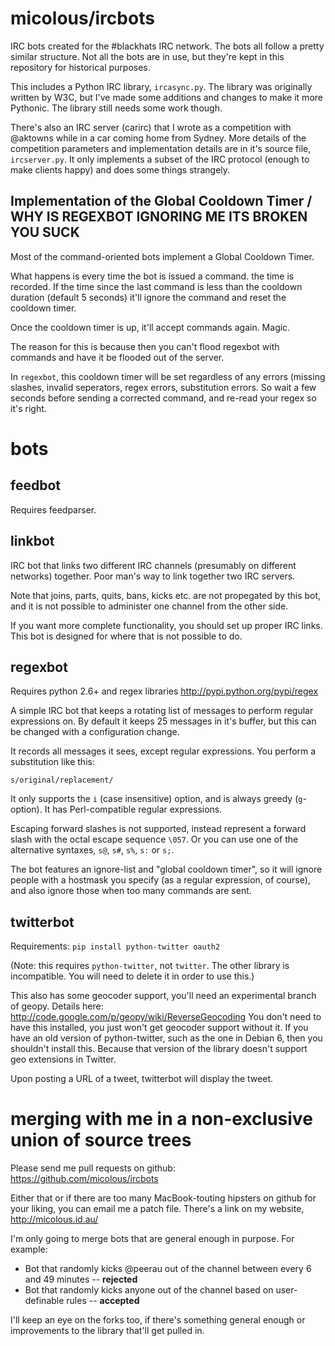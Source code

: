 # micolous/ircbots #

IRC bots created for the #blackhats IRC network.  The bots all follow a pretty similar structure.  Not all the bots are in use, but they're kept in this repository for historical purposes.

This includes a Python IRC library, `ircasync.py`.  The library was originally written by W3C, but I've made some additions and changes to make it more Pythonic.  The library still needs some work though.

There's also an IRC server (carirc) that I wrote as a competition with @aktowns while in a car coming home from Sydney.  More details of the competition parameters and implementation details are in it's source file, `ircserver.py`.  It only implements a subset of the IRC protocol (enough to make clients happy) and does some things strangely.

## Implementation of the Global Cooldown Timer / WHY IS REGEXBOT IGNORING ME ITS BROKEN YOU SUCK ##

Most of the command-oriented bots implement a Global Cooldown Timer.

What happens is every time the bot is issued a command. the time is recorded.  If the time since the last command is less than the cooldown duration (default 5 seconds) it'll ignore the command and reset the cooldown timer.

Once the cooldown timer is up, it'll accept commands again.  Magic.

The reason for this is because then you can't flood regexbot with commands and have it be flooded out of the server.

In `regexbot`, this cooldown timer will be set regardless of any errors (missing slashes, invalid seperators, regex errors, substitution errors.  So wait a few seconds before sending a corrected command, and re-read your regex so it's right.

# bots #

## feedbot ##

Requires feedparser.

## linkbot ##

IRC bot that links two different IRC channels (presumably on different networks) together.  Poor man's way to link together two IRC servers.

Note that joins, parts, quits, bans, kicks etc. are not propegated by this bot, and it is not possible to administer one channel from the other side.

If you want more complete functionality, you should set up proper IRC links.  This bot is designed for where that is not possible to do.

## regexbot ##

Requires python 2.6+ and regex libraries http://pypi.python.org/pypi/regex

A simple IRC bot that keeps a rotating list of messages to perform regular expressions on.  By default it keeps 25 messages in it's buffer, but this can be changed with a configuration change.

It records all messages it sees, except regular expressions.  You perform a substitution like this:

    s/original/replacement/
  
It only supports the `i` (case insensitive) option, and is always greedy (`g`-option).  It has Perl-compatible regular expressions.

Escaping forward slashes is not supported, instead represent a forward slash with the octal escape sequence `\057`.  Or you can use one of the alternative syntaxes, `s@`, `s#`, `s%`, `s:` or `s;`.

The bot features an ignore-list and "global cooldown timer", so it will ignore people with a hostmask you specify (as a regular expression, of course), and also ignore those when too many commands are sent.

## twitterbot ##

Requirements: `pip install python-twitter oauth2`

(Note: this requires `python-twitter`, not `twitter`.  The other library is incompatible.  You will need to delete it in order to use this.)

This also has some geocoder support, you'll need an experimental branch of geopy.  Details here: http://code.google.com/p/geopy/wiki/ReverseGeocoding  You don't need to have this installed, you just won't get geocoder support without it.  If you have an old version of python-twitter, such as the one in Debian 6, then you shouldn't install this.  Because that version of the library doesn't support geo extensions in Twitter.

Upon posting a URL of a tweet, twitterbot will display the tweet.

# merging with me in a non-exclusive union of source trees #

Please send me pull requests on github: https://github.com/micolous/ircbots

Either that or if there are too many MacBook-touting hipsters on github for your liking, you can email me a patch file.  There's a link on my website, http://micolous.id.au/

I'm only going to merge bots that are general enough in purpose.  For example:

 * Bot that randomly kicks @peerau out of the channel between every 6 and 49 minutes -- **rejected**
 * Bot that randomly kicks anyone out of the channel based on user-definable rules -- **accepted**

I'll keep an eye on the forks too, if there's something general enough or improvements to the library that'll get pulled in.


